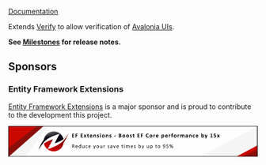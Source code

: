 [Documentation](https://github.com/VerifyTests/Verify.Avalonia)

Extends [Verify](https://github.com/VerifyTests/Verify) to allow verification of [Avalonia UIs](https://avaloniaui.net/).<!-- singleLineInclude: intro. path: /docs/intro.include.md -->

**See [Milestones](https://github.com/VerifyTests/Verify.Avalonia/milestones?state=closed) for release notes.**


## Sponsors


### Entity Framework Extensions<!-- include: zzz. path: /docs/zzz.include.md -->

[Entity Framework Extensions](https://entityframework-extensions.net/?utm_source=simoncropp&utm_medium=Verify.Avalonia) is a major sponsor and is proud to contribute to the development this project.

[![Entity Framework Extensions](https://raw.githubusercontent.com/VerifyTests/Verify.Avalonia/refs/heads/main/docs/zzz.png)](https://entityframework-extensions.net/?utm_source=simoncropp&utm_medium=Verify.Avalonia)<!-- endInclude -->
